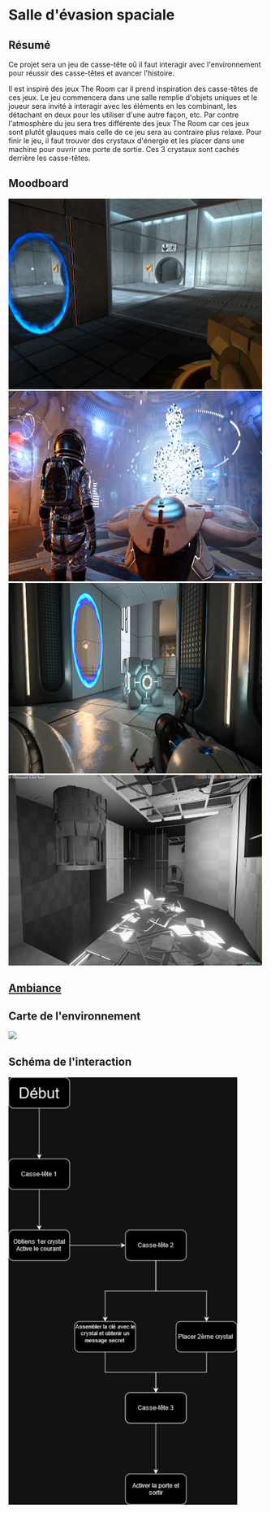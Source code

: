 # Salle d'évasion spaciale

## Résumé

Ce projet sera un jeu de casse-tête oû il faut interagir avec l'environnement pour réussir des casse-têtes et avancer l'histoire.

Il est inspiré des jeux The Room car il prend inspiration des casse-têtes de ces jeux.
Le jeu commencera dans une salle remplie d'objets uniques et le joueur sera invité à interagir avec les éléments en les combinant, les détachant en deux pour les utiliser d'une autre façon, etc.
Par contre l'atmosphère du jeu sera tres différente des jeux The Room car ces jeux sont plutôt glauques mais celle de ce jeu sera au contraire plus relaxe.
Pour finir le jeu, il faut trouver des crystaux d'énergie et les placer dans une machine pour ouvrir une porte de sortie. Ces 3 crystaux sont cachés derrière les casse-têtes.

## Moodboard

<img src="medias/ss_3164c436ce7708dcf0f46bb4569e7f7b83ccb01e.1920x1080.jpg" style="width: 500px;"></img>
<img src="medias/ss_eb9d1821f0f97b77d30c843ffb9ceb2ac7d91995.1920x1080.jpg" style="width: 500px; height: 375px"></img>
<img src="medias/ss_b424e267490caf252513b4acb60f8445fc6993dc.1920x1080.jpg" style="width: 500px; height: 375px"></img>
<img src="medias/etienne-trudeau-1.jpg" style="width: 500px; height: 375px"></img>


 ## [Ambiance](https://youtu.be/vzQvvdh3JME?si=D_E7LEU2PH_LmpcY)


## Carte de l'environnement

<img src="medias/"></img>


## Schéma de l'interaction

<img src="medias/Untitled Diagram.drawio.png"></img>

